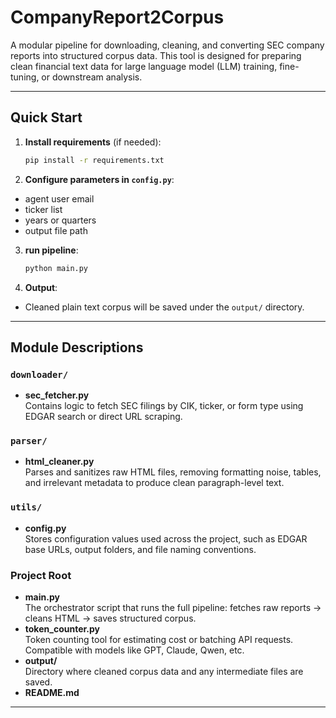 # CompanyReport2Corpus

A modular pipeline for downloading, cleaning, and converting SEC company reports into structured corpus data. This tool is designed for preparing clean financial text data for large language model (LLM) training, fine-tuning, or downstream analysis.

---

## Quick Start

1. **Install requirements** (if needed):
   ```bash
   pip install -r requirements.txt 
    ```

2.	**Configure parameters in `config.py`**:
-   agent user email
-	ticker list
-	years or quarters
-	output file path


3.  **run pipeline**:
    ```bash
    python main.py
    ```
    
4.	**Output**:
-	Cleaned plain text corpus will be saved under the `output/` directory.
    

---

## Module Descriptions

### `downloader/`
- **sec_fetcher.py**  
  Contains logic to fetch SEC filings by CIK, ticker, or form type using EDGAR search or direct URL scraping.

### `parser/`
- **html_cleaner.py**  
  Parses and sanitizes raw HTML files, removing formatting noise, tables, and irrelevant metadata to produce clean paragraph-level text.

### `utils/`
- **config.py**  
  Stores configuration values used across the project, such as EDGAR base URLs, output folders, and file naming conventions.

### Project Root
- **main.py**  
  The orchestrator script that runs the full pipeline: fetches raw reports → cleans HTML → saves structured corpus.
- **token_counter.py**  
  Token counting tool for estimating cost or batching API requests. Compatible with models like GPT, Claude, Qwen, etc.
- **output/**  
  Directory where cleaned corpus data and any intermediate files are saved.
- **README.md**

---